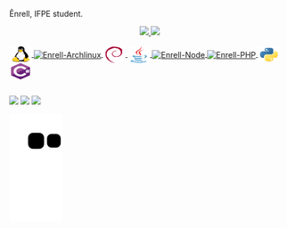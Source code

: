 Ênrell, IFPE student.
<div align="center">
  <a href="https://github.com/enrell">
  <img height="180em" src="https://github-readme-stats.vercel.app/api?username=enrell&show_icons=true&theme=github_dark&include_all_commits=true&count_private=true&bg_color=DEG,8100A4,A50DB1,B01A9D,BB288A,C63576,D14263,DC4F4F&title_color=FFFFFF"/>
  <img height="180em" src="https://github-readme-stats.vercel.app/api/top-langs/?username=enrell&layout=compact&langs_count=7&theme=github_dark&title_color=FFFFFF"/>

</div>
<div style="display: inline_block"><br>
  <img align="center" alt="Enrell-Linux" height="30" width="40" src="https://github.com/devicons/devicon/blob/master/icons/linux/linux-original.svg">
  <img align="center" alt="Enrell-Archlinux" height="30" width="40" src="http://www.archlinux.org/logos/archlinux-icon-crystal-64.svg">
  <img align="center" alt="Enrell-Debian" height="30" width="40" src="https://github.com/devicons/devicon/blob/master/icons/debian/debian-original.svg">
  <img align="center" alt="Enrell-Java" height="30" width="40" src="https://github.com/devicons/devicon/blob/master/icons/java/java-original.svg">
  <img align="center" alt="Enrell-Node" height="30" width="40" src="https://cdn.jsdelivr.net/gh/devicons/devicon/icons/nodejs/nodejs-original.svg">
  <img align="center" alt="Enrell-PHP" height="40" width="50" src="https://cdn.jsdelivr.net/gh/devicons/devicon/icons/php/php-original.svg">
  <img align="center" alt="Enrell-Python" height="30" width="40" src="https://raw.githubusercontent.com/devicons/devicon/master/icons/python/python-original.svg">
  <img align="center" alt="Enrell-Csharp" height="30" width="40" src="https://raw.githubusercontent.com/devicons/devicon/master/icons/csharp/csharp-original.svg">
  
  
  
</div>
  
  ##
 
<div> 
  <a href="https://instagram.com/enrellsan" target="_blank"><img src="https://img.shields.io/badge/-Instagram-%23E4405F?style=for-the-badge&logo=instagram&logoColor=white" target="_blank"></a>
  <a href = "mailto:enrellsa10@gmail.com"><img src="https://img.shields.io/badge/-Gmail-%23333?style=for-the-badge&logo=gmail&logoColor=white" target="_blank"></a>
  <a href="https://www.linkedin.com/in/%C3%AAnrell-jeronimo-20ab721ab" target="_blank"><img src="https://img.shields.io/badge/-LinkedIn-%230077B5?style=for-the-badge&logo=linkedin&logoColor=white" target="_blank"></a> 
 
  ![Snake animation](https://github.com/rafaballerini/rafaballerini/blob/output/github-contribution-grid-snake.svg)
 
</div>
